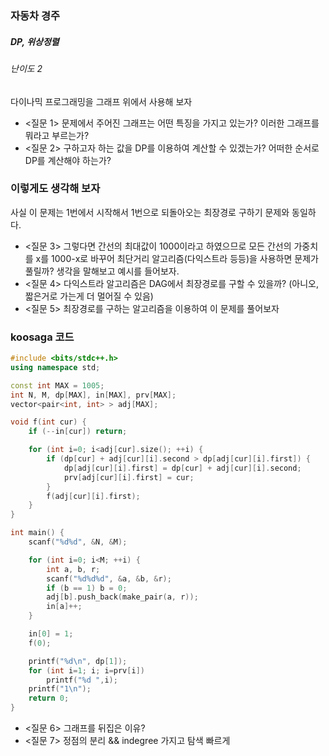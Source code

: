 ### 자동차 경주
##### DP, 위상정렬
###### 난이도 2

 다이나믹 프로그래밍을 그래프 위에서 사용해 보자

 * <질문 1> 문제에서 주어진 그래프는 어떤 특징을 가지고 있는가? 이러한 그래프를 뭐라고 부르는가?
 * <질문 2> 구하고자 하는 값을 DP를 이용하여 계산할 수 있겠는가? 어떠한 순서로 DP를 계산해야 하는가?


### 이렇게도 생각해 보자
 사실 이 문제는 1번에서 시작해서 1번으로 되돌아오는 최장경로 구하기 문제와 동일하다. 

 * <질문 3> 그렇다면 간선의 최대값이 1000이라고 하였으므로 모든 간선의 가중치를 x를 1000-x로 바꾸어 최단거리 알고리즘(다익스트라 등등)을 사용하면 문제가 풀릴까? 생각을 말해보고 예시를 들어보자.
 * <질문 4> 다익스트라 알고리즘은 DAG에서 최장경로를 구할 수 있을까? (아니오, 짧은거로 가는게 더 멀어질 수 있음)
* <질문 5> 최장경로를 구하는 알고리즘을 이용하여 이 문제를 풀어보자

### koosaga 코드
```c++
#include <bits/stdc++.h>
using namespace std;

const int MAX = 1005;
int N, M, dp[MAX], in[MAX], prv[MAX];
vector<pair<int, int> > adj[MAX];

void f(int cur) {
	if (--in[cur]) return;

	for (int i=0; i<adj[cur].size(); ++i) {
		if (dp[cur] + adj[cur][i].second > dp[adj[cur][i].first]) {
			dp[adj[cur][i].first] = dp[cur] + adj[cur][i].second;
			prv[adj[cur][i].first] = cur;
		}
		f(adj[cur][i].first);
	}
}

int main() {
	scanf("%d%d", &N, &M);

	for (int i=0; i<M; ++i) {
		int a, b, r;
		scanf("%d%d%d", &a, &b, &r);
		if (b == 1) b = 0;
		adj[b].push_back(make_pair(a, r));
		in[a]++;
	}

	in[0] = 1;
	f(0);

	printf("%d\n", dp[1]);
	for (int i=1; i; i=prv[i])
		printf("%d ",i);
	printf("1\n");
	return 0;
}
```

* <질문 6> 그래프를 뒤집은 이유?
* <질문 7> 정점의 분리 && indegree 가지고 탐색 빠르게
